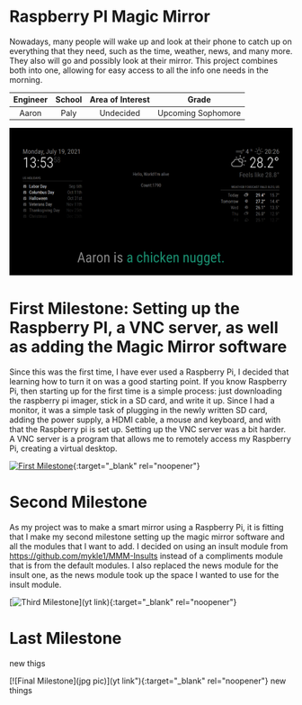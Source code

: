 # Raspberry PI Magic Mirror
Nowadays, many people will wake up and look at their phone to catch up on everything that they need, such as the time, weather, news, and many more. They also will go and possibly look at their mirror. This project combines both into one, allowing for easy access to all the info one needs in the morning.

| **Engineer** | **School** | **Area of Interest** | **Grade** |
|:--:|:--:|:--:|:--:|
| Aaron | Paly | Undecided | Upcoming Sophomore 

![Headstone Image](https://github.com/Soup3214/Ras-Pi-Magic-Mirror/blob/gh-pages/images/Screen_Shot_2021-07-19_at_1.53.58_PM.png)
  
# First Milestone: Setting up the Raspberry PI, a VNC server, as well as adding the Magic Mirror software
Since this was the first time, I have ever used a Raspberry Pi, I decided that learning how to turn it on was a good starting point. If you know Raspberry Pi, then starting up for the first time is a simple process: just downloading the raspberry pi imager, stick in a SD card, and write it up. Since I had a monitor, it was a simple task of plugging in the newly written SD card, adding the power supply, a HDMI cable, a mouse and keyboard, and with that the Raspberry pi is set up. Setting up the VNC server was a bit harder. A VNC server is a program that allows me to remotely access my Raspberry Pi, creating a virtual desktop.

[![First Milestone](https://cdn.discordapp.com/attachments/799773888032014406/865679106103050270/Screen_Shot_2021-07-16_at_12.39.10_PM.png)](https://youtu.be/2sLgzFBFV9o){:target="_blank" rel="noopener"}

# Second Milestone
As my project was to make a smart mirror using a Raspberry Pi, it is fitting that I make my second milestone setting up the magic mirror software and all the modules that I want to add. I decided on using an insult module from https://github.com/mykle1/MMM-Insults instead of a compliments module that is from the default modules. I also replaced the news module for the insult one, as the news module took up the space I wanted to use for the insult module.

[![Third Milestone](https://cdn.discordapp.com/attachments/799773888032014406/867878161811505172/Screen_Shot_2021-07-22_at_2.16.29_PM.png)](yt link){:target="_blank" rel="noopener"}
# Last Milestone
new thigs



[![Final Milestone](jpg pic)](yt link"){:target="_blank" rel="noopener"}
new things

